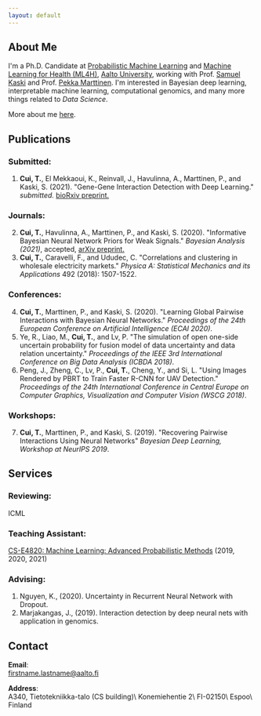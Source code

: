 ```yaml
---
layout: default
---
```


## About Me
 I'm a Ph.D. Candidate at [Probabilistic Machine Learning](https://research.cs.aalto.fi/pml/) and [Machine Learning for Health (ML4H)](https://users.ics.aalto.fi/~pemartti/), [Aalto University](http://www.aalto.fi/en/), working with Prof. [Samuel Kaski](https://people.aalto.fi/samuel.kaski) and Prof. [Pekka Marttinen](https://users.ics.aalto.fi/~pemartti/). I'm interested in Bayesian deep learning, interpretable machine learning, computational genomics, and many more things related to _Data Science_.

More about me [here](./more_about_me.html).

## Publications

### Submitted:
1. **Cui, T.**, El Mekkaoui, K., Reinvall, J., Havulinna, A., Marttinen, P., and Kaski, S. (2021). "Gene-Gene Interaction Detection with Deep Learning." _submitted._ [bioRxiv preprint.](https://www.biorxiv.org/content/10.1101/2021.03.12.435063v1)

### Journals:
2. **Cui, T.**, Havulinna, A., Marttinen, P., and Kaski, S. (2020). "Informative Bayesian Neural Network Priors for Weak Signals." _Bayesian Analysis (2021)_, accepted, [arXiv preprint.](https://arxiv.org/abs/2002.10243)
3. **Cui, T.**, Caravelli, F., and Ududec, C. "Correlations and clustering in wholesale electricity markets." _Physica A: Statistical Mechanics and its Applications_ 492 (2018): 1507-1522.

### Conferences:
4. **Cui, T.**, Marttinen, P., and Kaski, S. (2020). "Learning Global Pairwise Interactions with Bayesian Neural Networks." _Proceedings of the 24th European Conference on Artificial Intelligence (ECAI 2020)_.
5. Ye, R., Liao, M., **Cui, T.**, and Lv, P. "The simulation of open one-side uncertain probability for fusion model of data uncertainty and data relation uncertainty." _Proceedings of the IEEE 3rd International Conference on Big Data Analysis (ICBDA 2018)_.
6. Peng, J., Zheng, C., Lv, P., **Cui, T.**, Cheng, Y., and Si, L. "Using Images Rendered by PBRT to Train Faster R-CNN for UAV Detection." _Proceedings of the 24th International Conference in Central Europe on Computer Graphics, Visualization and Computer Vision (WSCG 2018)_.

### Workshops:
7. **Cui, T.**, Marttinen, P., and Kaski, S. (2019). "Recovering Pairwise Interactions Using Neural Networks" _Bayesian Deep Learning, Workshop at NeurIPS 2019_.

## Services
### Reviewing:
ICML

### Teaching Assistant:
[CS-E4820: Machine Learning: Advanced Probabilistic Methods](https://mycourses.aalto.fi/course/view.php?id=24365) (2019, 2020, 2021)

### Advising:
1. Nguyen, K., (2020). Uncertainty in Recurrent Neural Network with Dropout.
2. Marjakangas, J., (2019). Interaction detection by deep neural nets with application in genomics.


## Contact
**Email**:   
[firstname.lastname@aalto.fi](mailto:tianyu.cui@aalto.fi)

**Address**:   
A340, Tietotekniikka-talo (CS building)\\
Konemiehentie 2\\
FI-02150\\
Espoo\\
Finland  
